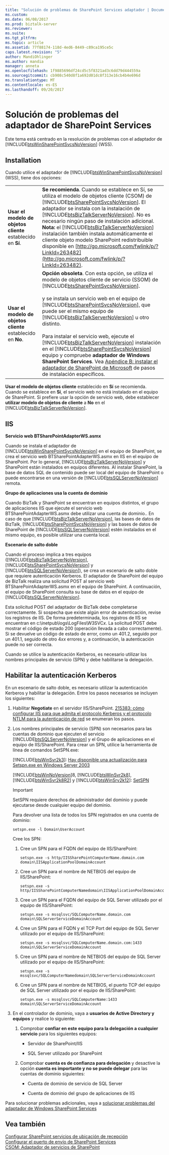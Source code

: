 ```yaml
---
title: "Solución de problemas de SharePoint Services adaptador | Documentos de Microsoft"
ms.custom: 
ms.date: 06/08/2017
ms.prod: biztalk-server
ms.reviewer: 
ms.suite: 
ms.tgt_pltfrm: 
ms.topic: article
ms.assetid: 77f88174-118d-4ed6-8449-c89ca195ce5c
caps.latest.revision: "5"
author: MandiOhlinger
ms.author: mandia
manager: anneta
ms.openlocfilehash: 1f9885696df24cd5c5f8321ad3c6dd79d444559a
ms.sourcegitcommit: cb908c540d8f1a692d01dc8f313e16cb4b4e696d
ms.translationtype: MT
ms.contentlocale: es-ES
ms.lasthandoff: 09/20/2017
---
```

# <a name="troubleshooting-sharepoint-services-adapter"></a>Solución de problemas del adaptador de SharePoint Services
Este tema está centrado en la resolución de problemas con el adaptador de [!INCLUDE[btsWinSharePointSvcsNoVersion](../includes/btswinsharepointsvcsnoversion-md.md)] (WSS).  
  
## <a name="installation"></a>Installation  
 Cuando utilice el adaptador de [!INCLUDE[btsWinSharePointSvcsNoVersion](../includes/btswinsharepointsvcsnoversion-md.md)] (WSS), tiene dos opciones:  
  
|||  
|-|-|  
|**Usar el modelo de objetos cliente** establecido en **Sí**.|**Se recomienda**. Cuando se establece en Sí, se utiliza el modelo de objetos cliente (CSOM) de [!INCLUDE[btsSharePointSvcsNoVersion](../includes/btssharepointsvcsnoversion-md.md)]. El adaptador se instala con la instalación de [!INCLUDE[btsBizTalkServerNoVersion](../includes/btsbiztalkservernoversion-md.md)]. No es necesario ningún paso de instalación adicional. **Nota:** el [!INCLUDE[btsBizTalkServerNoVersion](../includes/btsbiztalkservernoversion-md.md)] instalación también instala automáticamente el cliente objeto modelo SharePoint redistribuible disponible en [http://go.microsoft.com/fwlink/p/?LinkId=263482](http://go.microsoft.com/fwlink/p/?LinkId=263482).|  
|**Usar el modelo de objetos cliente** establecido en **No**.|**Opción obsoleta**. Con esta opción, se utiliza el modelo de objetos cliente de servicio (SSOM) de [!INCLUDE[btsSharePointSvcsNoVersion](../includes/btssharepointsvcsnoversion-md.md)].<br /><br /> y se instala un servicio web en el equipo de [!INCLUDE[btsSharePointSvcsNoVersion](../includes/btssharepointsvcsnoversion-md.md)], que puede ser el mismo equipo de [!INCLUDE[btsBizTalkServerNoVersion](../includes/btsbiztalkservernoversion-md.md)] u otro distinto.<br /><br /> Para instalar el servicio web, ejecute el [!INCLUDE[btsBizTalkServerNoVersion](../includes/btsbiztalkservernoversion-md.md)] instalación en el [!INCLUDE[btsSharePointSvcsNoVersion](../includes/btssharepointsvcsnoversion-md.md)] equipo y compruebe **adaptador de Windows SharePoint Services**. Vea [Apéndice B: instalar el adaptador de SharePoint de Microsoft](../install-and-config-guides/appendix-b-install-the-microsoft-sharepoint-adapter.md) de pasos de instalación específicos.|  
  
 **Usar el modelo de objetos cliente** establecido en **Sí** se recomienda. Cuando se establece en **Sí**, el servicio web no está instalado en el equipo de SharePoint. Si prefiere usar la opción de servicio web, debe establecer **utilizar modelo de objetos de cliente** a **No** en el [!INCLUDE[btsBizTalkServerNoVersion](../includes/btsbiztalkservernoversion-md.md)].  
  
## <a name="iis"></a>IIS  
 **Servicio web BTSharePointAdapterWS.asmx**  
  
 Cuando se instala el adaptador de [!INCLUDE[btsWinSharePointSvcsNoVersion](../includes/btswinsharepointsvcsnoversion-md.md)] en el equipo de SharePoint, se crea el servicio web BTSharePointAdapterWS.asmx en IIS en el equipo de SharePoint. Por lo general, [!INCLUDE[btsBizTalkServerNoVersion](../includes/btsbiztalkservernoversion-md.md)] y SharePoint están instalados en equipos diferentes. Al instalar SharePoint, la base de datos SQL de contenido puede ser local del equipo de SharePoint o puede encontrarse en una versión de [!INCLUDE[btsSQLServerNoVersion](../includes/btssqlservernoversion-md.md)] remota.  
  
 **Grupo de aplicaciones usa la cuenta de dominio**  
  
 Cuando BizTalk y SharePoint se encuentran en equipos distintos, el grupo de aplicaciones IIS que ejecute el servicio web BTSharePointAdapterWS.asmx debe utilizar una cuenta de dominio.. En caso de que [!INCLUDE[btsBizTalkServerNoVersion](../includes/btsbiztalkservernoversion-md.md)], las bases de datos de BizTalk, [!INCLUDE[btsSharePointSvcsNoVersion](../includes/btssharepointsvcsnoversion-md.md)] y las bases de datos de SharePoint de [!INCLUDE[btsSQLServerNoVersion](../includes/btssqlservernoversion-md.md)] estén instalados en el mismo equipo, es posible utilizar una cuenta local.  
  
 **Escenario de salto doble**  
  
 Cuando el proceso implica a tres equipos ([!INCLUDE[btsBizTalkServerNoVersion](../includes/btsbiztalkservernoversion-md.md)], [!INCLUDE[btsSharePointSvcsNoVersion](../includes/btssharepointsvcsnoversion-md.md)] y [!INCLUDE[btsSQLServerNoVersion](../includes/btssqlservernoversion-md.md)]), se crea un escenario de salto doble que requiere autenticación Kerberos. El adaptador de SharePoint del equipo de BizTalk realiza una solicitud POST al servicio web BTSharePointAdapterWS.asmx en el equipo de SharePoint. A continuación, el equipo de SharePoint consulta su base de datos en el equipo de [!INCLUDE[btsSQLServerNoVersion](../includes/btssqlservernoversion-md.md)].  
  
 Esta solicitud POST del adaptador de BizTalk debe completarse correctamente. Si sospecha que existe algún error de autenticación, revise los registros de IIS. De forma predeterminada, los registros de IIS se encuentran en c:\inetpub\logs\LogFiles\W3SVC*x*. La solicitud POST debe mostrar el código de estado 200 (operación llevada a cabo correctamente). Si se devuelve un código de estado de error, como un 401.2, seguido por un 401.1, seguido de otro 4*xx* errores y, a continuación, la autenticación puede no ser correcta.  
  
 Cuando se utilice la autenticación Kerberos, es necesario utilizar los nombres principales de servicio (SPN) y debe habilitarse la delegación.  
  
## <a name="enable-kerberos-authentication"></a>Habilitar la autenticación Kerberos  
 En un escenario de salto doble, es necesario utilizar la autenticación Kerberos y habilitar la delegación. Entre los pasos necesarios se incluyen los siguientes:  
  
1.  Habilitar **Negotiate** en el servidor IIS/SharePoint. [215383: cómo configurar IIS para que admita el protocolo Kerberos y el protocolo NTLM para la autenticación de red](http://support.microsoft.com/kb/215383) se enumeran los pasos.  
  
2.  Los nombres principales de servicio (SPN) son necesarios para las cuentas de dominio que ejecuten el servicio [!INCLUDE[btsSQLServerNoVersion](../includes/btssqlservernoversion-md.md)] y el Grupo de aplicaciones en el equipo de IIS/SharePoint. Para crear un SPN, utilice la herramienta de línea de comandos SetSPN.exe:  
  
     [!INCLUDE[btsWinSvr2k3](../includes/btswinsvr2k3-md.md)]: [Hay disponible una actualización para Setspn.exe en Windows Server 2003](http://support.microsoft.com/kb/970536)  
  
     [!INCLUDE[btsWinNoVersion](../includes/btswinnoversion-md.md)]8, [!INCLUDE[btsWinSvr2k8](../includes/btswinsvr2k8-md.md)], [!INCLUDE[btsWinSvr2k8R2](../includes/btswinsvr2k8r2-md.md)] y [!INCLUDE[btsWinSrv2k12](../includes/btswinsrv2k12-md.md)]: [SetSPN](http://technet.microsoft.com/library/cc731241.aspx)  
  
    > [!IMPORTANT]
    >  SetSPN requiere derechos de administrador del dominio y puede ejecutarse desde cualquier equipo del dominio.  
  
     Para devolver una lista de todos los SPN registrados en una cuenta de dominio:  
  
    ```  
    setspn.exe -l Domain\UserAccount  
    ```  
  
     Cree los SPN:  
  
    1.  Cree un SPN para el FQDN del equipo de IIS/SharePoint:  
  
        ```  
        setspn.exe -s http/IISSharePointComputerName.domain.com domain\IISApplicationPoolDomainAccount  
        ```  
  
    2.  Cree un SPN para el nombre de NETBIOS del equipo de IIS/SharePoint:  
  
        ```  
        setspn.exe -s http/IISSharePointComputerNamedomain\IISApplicationPoolDomainAccount  
        ```  
  
    3.  Cree un SPN para el FQDN del equipo de SQL Server utilizado por el equipo de IIS/SharePoint:  
  
        ```  
        setspn.exe -s mssqlsvc/SQLComputerName.domain.com domain\SQLServerServiceDomainAccount  
        ```  
  
    4.  Cree un SPN para el FQDN y el TCP Port del equipo de SQL Server utilizado por el equipo de IIS/SharePoint:  
  
        ```  
        setspn.exe -s mssqlsvc/SQLComputerName.domain.com:1433 domain\SQLServerServiceDomainAccount  
        ```  
  
    5.  Cree un SPN para el nombre de NETBIOS del equipo de SQL Server utilizado por el equipo de IIS/SharePoint:  
  
        ```  
        setspn.exe -s mssqlsvc/SQLComputerNamedomain\SQLServerServiceDomainAccount  
        ```  
  
    6.  Cree un SPN para el nombre de NETBIOS, el puerto TCP del equipo de SQL Server utilizado por el equipo de IIS/SharePoint:  
  
        ```  
        setspn.exe -s mssqlsvc/SQLComputerName:1433 domain\SQLServerServiceDomainAccount  
        ```  
  
3.  En el controlador de dominio, vaya a **usuarios de Active Directory y equipos** y realice lo siguiente:  
  
    1.  Comprobar **confiar en este equipo para la delegación a cualquier servicio** para los siguientes equipos:  
  
        -   Servidor de SharePoint/IIS  
  
        -   SQL Server utilizado por SharePoint  
  
    2.  Comprobar **cuenta es de confianza para delegación** y desactive la opción **cuenta es importante y no se puede delegar** para las cuentas de dominio siguientes:  
  
        -   Cuenta de dominio de servicio de SQL Server  
  
        -   Cuenta de dominio del grupo de aplicaciones de IIS  
  
 Para solucionar problemas adicionales, vaya a [solucionar problemas del adaptador de Windows SharePoint Services](../core/troubleshooting-the-windows-sharepoint-services-adapter.md)  
  
## <a name="see-also"></a>Vea también  
 [Configurar SharePoint servicios de ubicación de recepción](../core/configure-sharepoint-services-receive-location.md)   
 [Configurar el puerto de envío de SharePoint Services](../core/configure-sharepoint-services-send-port.md)   
 [CSOM: Adaptador de servicios de SharePoint](../core/csom-sharepoint-services-adapter.md)